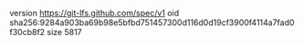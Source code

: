 version https://git-lfs.github.com/spec/v1
oid sha256:9284a903ba69b98e5bfbd751457300d116d0d19cf3900f4114a7fad0f30cb8f2
size 5817
